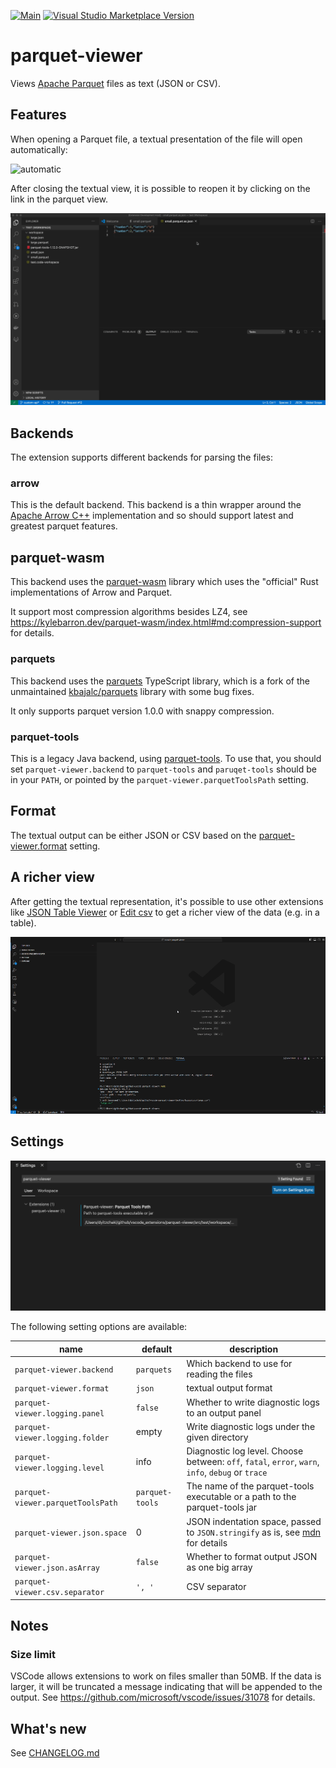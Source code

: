 [![Main](https://github.com/dvirtz/vscode-parquet-viewer/workflows/Main/badge.svg)](https://github.com/dvirtz/vscode-parquet-viewer/actions?query=workflow%3AMain) [![Visual Studio Marketplace Version](https://img.shields.io/visual-studio-marketplace/v/dvirtz.parquet-viewer)](https://marketplace.visualstudio.com/items?itemName=dvirtz.parquet-viewer)

# parquet-viewer

Views [Apache Parquet](https://parquet.apache.org/) files as text (JSON or CSV).

## Features

When opening a Parquet file, a textual presentation of the file will open automatically:

![automatic](images/automatic.gif)

After closing the textual view, it is possible to reopen it by clicking on the link in the parquet view.

![command](images/reopen.gif)

## Backends

The extension supports different backends for parsing the files:

### arrow

This is the default backend. This backend is a thin wrapper around the [Apache Arrow C++](https://github.com/apache/arrow/tree/main/cpp) implementation and so should support latest and greatest parquet features.

## parquet-wasm

This backend uses the [parquet-wasm](https://kylebarron.dev/parquet-wasm) library which uses the "official" Rust implementations of Arrow and Parquet.

It support most compression algorithms besides LZ4, see https://kylebarron.dev/parquet-wasm/index.html#md:compression-support for details.

### parquets

This backend uses the [parquets](https://github.com/dvirtz/parquets) TypeScript library, which is a fork of the unmaintained [kbajalc/parquets](https://github.com/kbajalc/parquets) library with some bug fixes.

It only supports parquet version 1.0.0 with snappy compression.

### parquet-tools

This is a legacy Java backend, using [parquet-tools](https://mvnrepository.com/artifact/org.apache.parquet/parquet-tools). To use that, you should set `parquet-viewer.backend` to `parquet-tools` and `paruqet-tools` should be in your `PATH`, or pointed by the `parquet-viewer.parquetToolsPath` setting.

## Format

The textual output can be either JSON or CSV based on the [parquet-viewer.format](#settings) setting.

## A richer view

After getting the textual representation, it's possible to use other extensions like [JSON Table Viewer](https://marketplace.visualstudio.com/items?itemName=lengmo.json-table-viewer) or [Edit csv](https://marketplace.visualstudio.com/items?itemName=janisdd.vscode-edit-csv) to get a richer view of the data (e.g. in a table).

![csv-as-table](images/csv-table.gif)

## Settings

![settings](images/settings.png)

The following setting options are available:

|name|default|description|
|----|-------|-----------|
|`parquet-viewer.backend`|`parquets`|Which backend to use for reading the files|
|`parquet-viewer.format`|`json`|textual output format|
|`parquet-viewer.logging.panel`|`false`|Whether to write diagnostic logs to an output panel|
|`parquet-viewer.logging.folder`|empty|Write diagnostic logs under the given directory|
|`parquet-viewer.logging.level`|info|Diagnostic log level. Choose between: `off`, `fatal`, `error`, `warn`, `info`, `debug` or `trace`|
|`parquet-viewer.parquetToolsPath`|`parquet-tools`|The name of the parquet-tools executable or a path to the parquet-tools jar|
|`parquet-viewer.json.space`|0|JSON indentation space, passed to `JSON.stringify` as is, see [mdn](https://developer.mozilla.org/en-US/docs/Web/JavaScript/Reference/Global_Objects/JSON/stringify#parameters) for details|
|`parquet-viewer.json.asArray`|`false`|Whether to format output JSON as one big array|
|`parquet-viewer.csv.separator`|`', '`|CSV separator|

## Notes

### Size limit

VSCode allows extensions to work on files smaller than 50MB.
If the data is larger, it will be truncated a message indicating that will be appended to the output.
See https://github.com/microsoft/vscode/issues/31078 for details.

## What's new

See [CHANGELOG.md](CHANGELOG.md)
